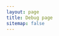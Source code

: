 ```yaml
---
layout: page
title: Debug page
sitemap: false
---
```


<!--
1{{ site.github.latest_release.body | replace: "\", "\\" }}
2{{ site.github.latest_release.body | xml_escape }}
3{{ site.github.latest_release.body | xml_escape | escape }}
-->

<!--
{% assign foo = site.github.latest_release.assets | where "content_type", "application/x-msdownload" %}
result: foo[0].browser_download_url
result: foo.browser_download_url
-->

<!--
  {% assign asset = site.github.latest_release.assets %}
  inspect: {{ asset | inspect }}

  1 {{ asset[0] }}
  2 {{ asset['browser_download_url'] }}
  3 {{ site.github.latest_release['assets'].browser_download_url }}
  4 {{ asset[0].browser_download_url }}
  5 {{ site.github.latest_release.assets[0].browser_download_url }}
  6 {{ site.github.latest_release['assets'].browser_download_url }}

  url1: {{ asset.url }}, {{ asset.browser_download_url }}

  url2: {{ site.github.latest_release.assets.url }}, {{ site.github.latest_release.assets.browser_download_url }}

  {{ site.github.releases_url }}/download/latest/bdelock-{{ site.github.latest_release.tag_name | strip | | remove: "v" }}-setup.exe

  tag_name: {{ site.github.latest_release.tag_name }}

  inspect: {{ site.github | inspect }}

  license: {{ site.github.license.url }}
-->

